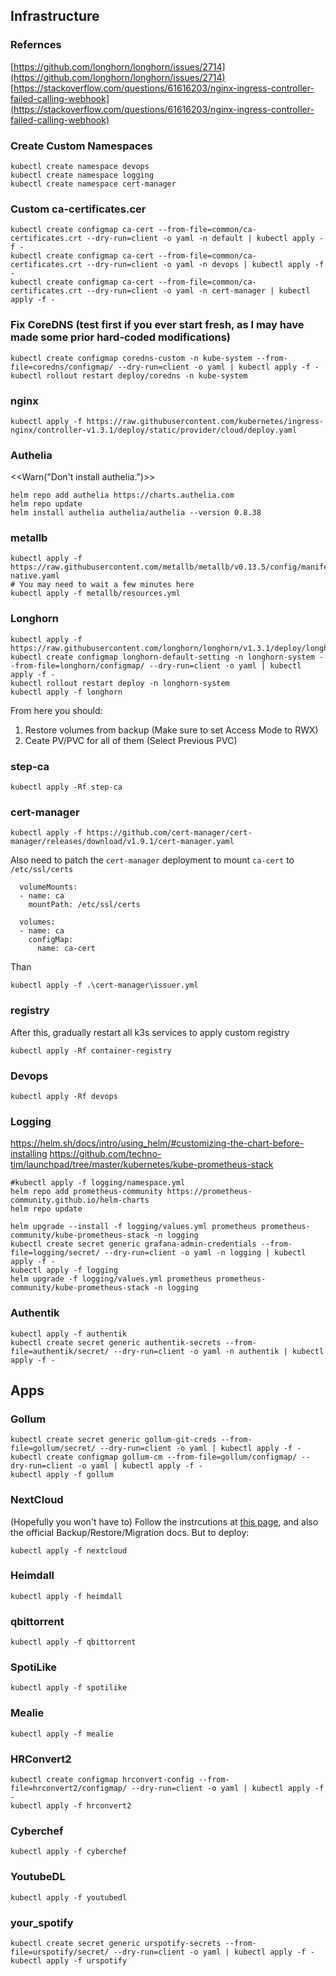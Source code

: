 ## Infrastructure

### Refernces
[https://github.com/longhorn/longhorn/issues/2714](https://github.com/longhorn/longhorn/issues/2714) <br>
[https://stackoverflow.com/questions/61616203/nginx-ingress-controller-failed-calling-webhook](https://stackoverflow.com/questions/61616203/nginx-ingress-controller-failed-calling-webhook)

### Create Custom Namespaces
```
kubectl create namespace devops
kubectl create namespace logging
kubectl create namespace cert-manager
```

### Custom ca-certificates.cer
```
kubectl create configmap ca-cert --from-file=common/ca-certificates.crt --dry-run=client -o yaml -n default | kubectl apply -f -
kubectl create configmap ca-cert --from-file=common/ca-certificates.crt --dry-run=client -o yaml -n devops | kubectl apply -f -
kubectl create configmap ca-cert --from-file=common/ca-certificates.crt --dry-run=client -o yaml -n cert-manager | kubectl apply -f -
```

### Fix CoreDNS (test first if you ever start fresh, as I may have made some prior hard-coded modifications)
```
kubectl create configmap coredns-custom -n kube-system --from-file=coredns/configmap/ --dry-run=client -o yaml | kubectl apply -f -
kubectl rollout restart deploy/coredns -n kube-system
```

### nginx
```
kubectl apply -f https://raw.githubusercontent.com/kubernetes/ingress-nginx/controller-v1.3.1/deploy/static/provider/cloud/deploy.yaml
```

### Authelia
<<Warn("Don't install authelia.")>>
```
helm repo add authelia https://charts.authelia.com
helm repo update
helm install authelia authelia/authelia --version 0.8.38
```

### metallb
```
kubectl apply -f https://raw.githubusercontent.com/metallb/metallb/v0.13.5/config/manifests/metallb-native.yaml
# You may need to wait a few minutes here
kubectl apply -f metallb/resources.yml
```

### Longhorn
```
kubectl apply -f https://raw.githubusercontent.com/longhorn/longhorn/v1.3.1/deploy/longhorn.yaml
kubectl create configmap longhorn-default-setting -n longhorn-system --from-file=longhorn/configmap/ --dry-run=client -o yaml | kubectl apply -f -
kubectl rollout restart deploy -n longhorn-system
kubectl apply -f longhorn
```
From here you should: 
1. Restore volumes from backup (Make sure to set Access Mode to RWX)
2. Ceate PV/PVC for all of them (Select Previous PVC)

### step-ca
```
kubectl apply -Rf step-ca
```

### cert-manager
```
kubectl apply -f https://github.com/cert-manager/cert-manager/releases/download/v1.9.1/cert-manager.yaml
```
Also need to patch the `cert-manager` deployment to mount `ca-cert` to `/etc/ssl/certs`
```
  volumeMounts:
  - name: ca
    mountPath: /etc/ssl/certs
```
```
  volumes:
  - name: ca
    configMap:
      name: ca-cert
```
Than
```
kubectl apply -f .\cert-manager\issuer.yml
```

### registry
After this, gradually restart all k3s services to apply custom registry
```
kubectl apply -Rf container-registry
```

### Devops
```
kubectl apply -Rf devops
```

### Logging
https://helm.sh/docs/intro/using_helm/#customizing-the-chart-before-installing
https://github.com/techno-tim/launchpad/tree/master/kubernetes/kube-prometheus-stack
```
#kubectl apply -f logging/namespace.yml
helm repo add prometheus-community https://prometheus-community.github.io/helm-charts
helm repo update

helm upgrade --install -f logging/values.yml prometheus prometheus-community/kube-prometheus-stack -n logging
kubectl create secret generic grafana-admin-credentials --from-file=logging/secret/ --dry-run=client -o yaml -n logging | kubectl apply -f -
kubectl apply -f logging
helm upgrade -f logging/values.yml prometheus prometheus-community/kube-prometheus-stack -n logging
```

### Authentik
```
kubectl apply -f authentik
kubectl create secret generic authentik-secrets --from-file=authentik/secret/ --dry-run=client -o yaml -n authentik | kubectl apply -f -
```

## Apps
### Gollum
```
kubectl create secret generic gollum-git-creds --from-file=gollum/secret/ --dry-run=client -o yaml | kubectl apply -f -
kubectl create configmap gollum-cm --from-file=gollum/configmap/ --dry-run=client -o yaml | kubectl apply -f -
kubectl apply -f gollum
```

### NextCloud
(Hopefully you won't have to) Follow the instrcutions at [this page](/Notes/Nextcloud%20Migration.md), and also the official Backup/Restore/Migration docs. But to deploy:
```
kubectl apply -f nextcloud
```

### Heimdall
```
kubectl apply -f heimdall
```

### qbittorrent
```
kubectl apply -f qbittorrent
```

### SpotiLike
```
kubectl apply -f spotilike
```

### Mealie
```
kubectl apply -f mealie
```

### HRConvert2
```
kubectl create configmap hrconvert-config --from-file=hrconvert2/configmap/ --dry-run=client -o yaml | kubectl apply -f -
kubectl apply -f hrconvert2
```

### Cyberchef
```
kubectl apply -f cyberchef
```

### YoutubeDL
```
kubectl apply -f youtubedl
```

### your_spotify
```
kubectl create secret generic urspotify-secrets --from-file=urspotify/secret/ --dry-run=client -o yaml | kubectl apply -f -
kubectl apply -f urspotify
```

